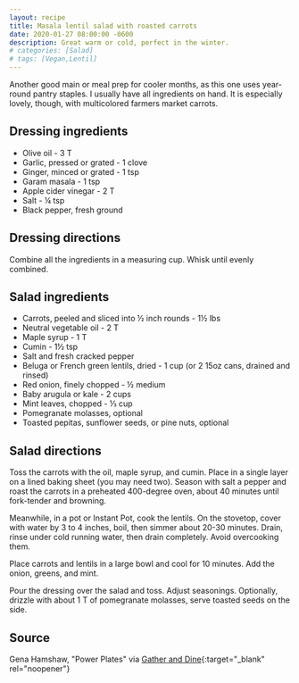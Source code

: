```yaml
---
layout: recipe
title: Masala lentil salad with roasted carrots
date: 2020-01-27 08:00:00 -0600
description: Great warm or cold, perfect in the winter.
# categories: [Salad]
# tags: [Vegan,Lentil]
---
```


Another good main or meal prep for cooler months, as this one uses year-round pantry staples. I usually have all ingredients on hand. It is especially lovely, though, with multicolored farmers market carrots.

## Dressing ingredients
- Olive oil - 3 T
- Garlic, pressed or grated - 1 clove
- Ginger, minced or grated - 1 tsp
- Garam masala - 1 tsp
- Apple cider vinegar - 2 T
- Salt - ¼ tsp
- Black pepper, fresh ground

## Dressing directions
Combine all the ingredients in a measuring cup. Whisk until evenly combined.

## Salad ingredients
- Carrots, peeled and sliced into ½ inch rounds - 1½ lbs
- Neutral vegetable oil - 2 T
- Maple syrup - 1 T
- Cumin - 1½ tsp
- Salt and fresh cracked pepper
- Beluga or French green lentils, dried - 1 cup (or 2 15oz cans, drained and rinsed)
- Red onion, finely chopped - ½ medium
- Baby arugula or kale - 2 cups
- Mint leaves, chopped - ⅓ cup
- Pomegranate molasses, optional
- Toasted pepitas, sunflower seeds, or pine nuts, optional

## Salad directions
Toss the carrots with the oil, maple syrup, and cumin. Place in a single layer on a lined baking sheet (you may need two). Season with salt a pepper and roast the carrots in a preheated 400-degree oven, about 40 minutes until fork-tender and browning.

Meanwhile, in a pot or Instant Pot, cook the lentils. On the stovetop, cover with water by 3 to 4 inches, boil, then simmer about 20-30 minutes. Drain, rinse under cold running water, then drain completely. Avoid overcooking them.

Place carrots and lentils in a large bowl and cool for 10 minutes. Add the onion, greens, and mint.

Pour the dressing over the salad and toss. Adjust seasonings. Optionally, drizzle with about 1 T of pomegranate molasses, serve toasted seeds on the side.

## Source 
Gena Hamshaw, "Power Plates" via [Gather and Dine](https://www.gatheranddine.com/masala-lentil-salad-with-cumin-roasted-carrots/){:target="_blank" rel="noopener"}
